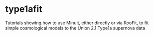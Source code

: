 # type1afit
Tutorials showing how to use Minuit, either directly or via RooFit, to fit simple cosmological models to the Union 2.1 Type1a supernova data
